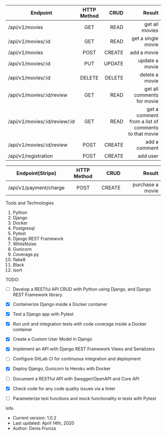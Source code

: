 


| Endpoint      |      HTTP Method     | CRUD          |                    Result                      |
| ------------- |:--------------------:| -------------:|------------------------------------------------:                                     |
|/api/v1/movies    |        GET        | READ  | get all movies                                         |
|/api/v1/movies/:id|        GET        | READ  | get a single movie                                     |
|/api/v1/movies    |        POST       |CREATE | add a movie                                            |
|/api/v1/movies/:id|        PUT        |UPDATE | update a movie                                         |
|/api/v1/movies/:id|        DELETE     |DELETE | delete a movie                                         |
|/api/v1/movies/:id/review|  GET       |READ   | get all comments for movie                             |
|/api/v1/movies/:id/review/:id|  GET   |READ   | get a comment from a list of comments to that movie    |
|/api/v1/movies/:id/review|   POST     |CREATE | add a comment                                          |
|/api/v1/registration     |   POST     |CREATE | add user                                               |

| Endpoint(Stripe)      |      HTTP Method     | CRUD          |                    Result              |
| ----------------------|:--------------------:| -------------:|----------------------------------------:                                     |
|/api/v1/payment/charge |       POST           | CREATE        | purchase a movie                       |

Tools and Technologies

1. Python
2. Django
3. Docker
4. Postgresql
5. Pytest
6. Django REST Framework
7. WhiteNoise
8. Gunicorn
9. Coverage.py
10. flake8
11. Black
12. isort

TODO:
- [ ] Develop a RESTful API CRUD with Python using Django, and Django REST Framework library.
- [X] Containerize Django inside a Docker container
- [X] Test a Django app with Pytest
- [X] Run unit and integration tests with code coverage inside a Docker container
- [X] Create a Custom User Model in Django
- [X] Implement an API with Django REST Framework Views and Serializers
- [ ] Configure GitLab CI for continuous integration and deployment
- [X] Deploy Django, Gunicorn to Heroku with Docker
- [ ] Document a RESTful API with Swagger/OpenAPI and Core API
- [X] Check code for any code quality issues via a linter
- [ ] Parameterize test functions and mock functionality in tests with Pytest


Info

* Current version: 1.0.2
* Last updated: April 14th, 2020
* Author: Denis Frunza